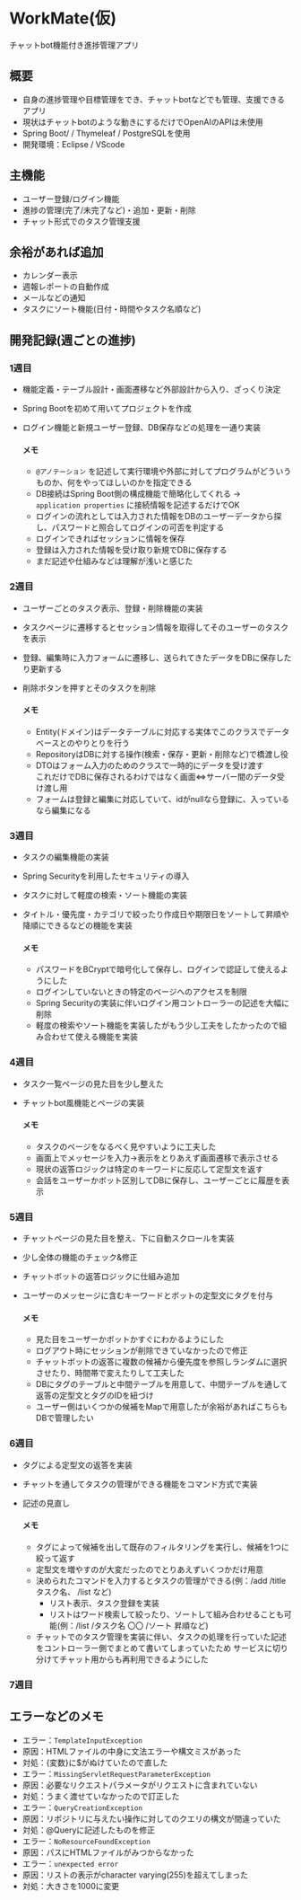 # WorkMate(仮)
チャットbot機能付き進捗管理アプリ  

## 概要
- 自身の進捗管理や目標管理をでき、チャットbotなどでも管理、支援できるアプリ
- 現状はチャットbotのような動きにするだけでOpenAIのAPIは未使用 
- Spring Boot/  / Thymeleaf / PostgreSQLを使用
- 開発環境：Eclipse / VScode

## 主機能
- ユーザー登録/ログイン機能  
- 進捗の管理(完了/未完了など)・追加・更新・削除  
- チャット形式でのタスク管理支援

## 余裕があれば追加  
- カレンダー表示  
- 週報レポートの自動作成  
- メールなどの通知  
- タスクにソート機能(日付・時間やタスク名順など)

## 開発記録(週ごとの進捗)  

### 1週目  
- 機能定義・テーブル設計・画面遷移など外部設計から入り、ざっくり決定
- Spring Bootを初めて用いてプロジェクトを作成
- ログイン機能と新規ユーザー登録、DB保存などの処理を一通り実装

  #### メモ
  - `@アノテーション` を記述して実行環境や外部に対してプログラムがどういうものか、何をやってほしいのかを指定できる  
  - DB接続はSpring Boot側の構成機能で簡略化してくれる
    →　`application properties` に接続情報を記述するだけでOK
  - ログインの流れとしては入力された情報をDBのユーザーデータから探し、パスワードと照合してログインの可否を判定する
  - ログインできればセッションに情報を保存
  - 登録は入力された情報を受け取り新規でDBに保存する
  - まだ記述や仕組みなどは理解が浅いと感じた

### 2週目
- ユーザーごとのタスク表示、登録・削除機能の実装
- タスクページに遷移するとセッション情報を取得してそのユーザーのタスクを表示  
- 登録、編集時に入力フォームに遷移し、送られてきたデータをDBに保存したり更新する
- 削除ボタンを押すとそのタスクを削除

  #### メモ
  - Entity(ドメイン)はデータテーブルに対応する実体でこのクラスでデータベースとのやりとりを行う
  - RepositoryはDBに対する操作(検索・保存・更新・削除など)で橋渡し役     
  - DTOはフォーム入力のためのクラスで一時的にデータを受け渡す  
    これだけでDBに保存されるわけではなく画面⇔サーバー間のデータ受け渡し用
  - フォームは登録と編集に対応していて、idがnullなら登録に、入っているなら編集になる

### 3週目
- タスクの編集機能の実装
- Spring Securityを利用したセキュリティの導入
- タスクに対して軽度の検索・ソート機能の実装
- タイトル・優先度・カテゴリで絞ったり作成日や期限日をソートして昇順や降順にできるなどの機能を実装

  #### メモ
  - パスワードをBCryptで暗号化して保存し、ログインで認証して使えるようにした
  - ログインしていないときの特定のページへのアクセスを制限
  - Spring Securityの実装に伴いログイン用コントローラーの記述を大幅に削除
  - 軽度の検索やソート機能を実装したがもう少し工夫をしたかったので組み合わせて使える機能を実装

### 4週目
- タスク一覧ページの見た目を少し整えた
- チャットbot風機能とページの実装

  #### メモ
  - タスクのページをなるべく見やすいように工夫した
  - 画面上でメッセージを入力→表示をとりあえず画面遷移で表示させる
  - 現状の返答ロジックは特定のキーワードに反応して定型文を返す
  - 会話をユーザーかボット区別してDBに保存し、ユーザーごとに履歴を表示

### 5週目
- チャットページの見た目を整え、下に自動スクロールを実装
- 少し全体の機能のチェック&修正
- チャットボットの返答ロジックに仕組み追加
- ユーザーのメッセージに含むキーワードとボットの定型文にタグを付与

  #### メモ
  - 見た目をユーザーかボットかすぐにわかるようにした
  - ログアウト時にセッションが削除できていなかったので修正
  - チャットボットの返答に複数の候補から優先度を参照しランダムに選択させたり、時間帯で変えたりして工夫した
  - DBにタグのテーブルと中間テーブルを用意して、中間テーブルを通して返答の定型文とタグのIDを紐づけ
  - ユーザー側はいくつかの候補をMapで用意したが余裕があればこちらもDBで管理したい
  
### 6週目
- タグによる定型文の返答を実装
- チャットを通してタスクの管理ができる機能をコマンド方式で実装
- 記述の見直し

  #### メモ
  - タグによって候補を出して既存のフィルタリングを実行し、候補を1つに絞って返す
  - 定型文を増やすのが大変だったのでとりあえずいくつかだけ用意
  - 決められたコマンドを入力するとタスクの管理ができる(例：/add /title タスク名、 /list など)
    - リスト表示、タスク登録を実装
    - リストはワード検索して絞ったり、ソートして組み合わせることも可能(例：/list /タスク名 〇〇 /ソート 昇順など)
  - チャットでのタスク管理を実装に伴い、タスクの処理を行っていた記述をコントローラー側でまとめて書いてしまっていたため
    サービスに切り分けてチャット用からも再利用できるようにした

### 7週目


## エラーなどのメモ  
- エラー：`TemplateInputException`  
- 原因：HTMLファイルの中身に文法エラーや構文ミスがあった  
- 対処：{変数}に$がぬけていたので直した
- エラー：`MissingServletRequestParameterException`
- 原因：必要なリクエストパラメータがリクエストに含まれていない
- 対処：うまく渡せていなかったので訂正した
- エラー：`QueryCreationException`
- 原因：リポジトリに与えたい操作に対してのクエリの構文が間違っていた
- 対処：@Queryに記述したものを修正
- エラー：`NoResourceFoundException`
- 原因：パスにHTMLファイルがみつからなかった
- エラー：`unexpected error`
- 原因：リストの表示がcharacter varying(255)を超えてしまった
- 対処：大きさを1000に変更

